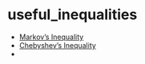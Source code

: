 # useful_inequalities


* [Markov’s Inequality](https://en.wikipedia.org/wiki/Markov's_inequality)
* [Chebyshev’s Inequality](https://en.wikipedia.org/wiki/Chebyshev%27s_inequality)
* 
